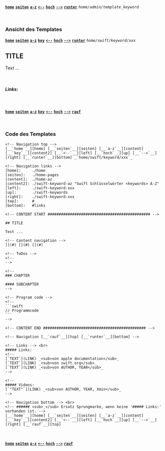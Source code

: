 <!-- Navigation top -->
[__`home`__][home] [__`seiten`__][seiten] [__`a-z`__][content] [__`<--`__][left] [__`hoch`__][up] [__`-->`__][right] [__`runter`__][bottom] _`home/admin/template_keyword`_

<!-- Navigation links -->
[home]:    ./home
[seiten]:  ./home-pages
[content]: ./home-az
[left]:    ./admin-template  
[up]:      ./wiki-admin
[right]:   ./admin-template_cli_befehl     
[top]:     #
[bottom]:  #links

<br>

### Ansicht des Templates

<!-- Navigation top -->
[__`home`__][home] [__`seiten`__][seiten] [__`a-z`__][content] [__`key`__][content2] [__`<--`__][left] [__`hoch`__][up] [__`-->`__][right] [__`runter`__][bottom] _`home/swift/keyword/xxx`_

<!-- Navigation links -->
[home]:     ./home
[seiten]:   ./home-pages
[content]:  ./home-az
[content2]: ./swift-keyword-az "Swift Schlüsselwörter <keywords> A-Z"
[left]:     ./swift-keyword-xxx  
[up]:       ./swift-keywords
[right]:    ./swift-keyword-xxx      
[top]:      #
[bottom]:   #links

<!-- CONTENT START ############################################## -->

## TITLE

Text ...

<!-- Content navigation -->
[](#) [](#) [](#)

<!-- ToDos -->
<!-- 
-->

<!--
### CHAPTER

#### SUBCHAPTER
-->

<!-- Program code -->
<!--
```swift
// Programmcode
```
-->

<!-- CONTENT END ############################################## -->

<!-- Navigation [__`rauf`__][top] [__`runter`__][bottom] -->

<!-- Links --> <br> 
##### Links:
<!--
[`TEXT`](LINK) _<sub>von apple documentation</sub>_
[`TEXT`](LINK) _<sub>von swift.org</sub>_
[`TEXT`](LINK) _<sub>von AUTHOR, YEAR</sub>_
-->

<!--
##### Videos:
[`"TEXT"`](LINK) _<sub>von AUTHOR, YEAR, Xmin</sub>_
-->

<!-- Navigation bottom --> <br>
<!-- ###### <sub>_</sub> Ersatz Sprungmarke, wenn keine '##### Links:' vorhanden ist. -->
[__`home`__][home] [__`seiten`__][seiten] [__`a-z`__][content] [__`key`__][content2] [__`<--`__][left] [__`hoch`__][up] [__`-->`__][right] [__`rauf`__][top]

<br>

### Code des Templates

````
<!-- Navigation top -->
[__`home`__][home] [__`seiten`__][seiten] [__`a-z`__][content] [__`key`__][content2] [__`<--`__][left] [__`hoch`__][up] [__`-->`__][right] [__`runter`__][bottom] _`home/swift/keyword/xxx`_

<!-- Navigation links -->
[home]:     ./home
[seiten]:   ./home-pages
[content]:  ./home-az
[content2]: ./swift-keyword-az "Swift Schlüsselwörter <keywords> A-Z"
[left]:     ./swift-keyword-xxx  
[up]:       ./swift-keywords
[right]:    ./swift-keyword-xxx      
[top]:      #
[bottom]:   #links

<!-- CONTENT START ############################################## -->

## TITLE

Text ...

<!-- Content navigation -->
[](#) [](#) [](#)

<!-- ToDos -->
<!-- 
-->

<!--
### CHAPTER

#### SUBCHAPTER
-->

<!-- Program code -->
<!--
```swift
// Programmcode
```
-->

<!-- CONTENT END ############################################## -->

<!-- Navigation [__`rauf`__][top] [__`runter`__][bottom] -->

<!-- Links --> <br> 
##### Links:
<!--
[`TEXT`](LINK) _<sub>von apple documentation</sub>_
[`TEXT`](LINK) _<sub>von swift.org</sub>_
[`TEXT`](LINK) _<sub>von AUTHOR, YEAR</sub>_
-->

<!--
##### Videos:
[`"TEXT"`](LINK) _<sub>von AUTHOR, YEAR, Xmin</sub>_
-->

<!-- Navigation bottom --> <br>
<!-- ###### <sub>_</sub> Ersatz Sprungmarke, wenn keine '##### Links:' vorhanden ist. -->
[__`home`__][home] [__`seiten`__][seiten] [__`a-z`__][content] [__`key`__][content2] [__`<--`__][left] [__`hoch`__][up] [__`-->`__][right] [__`rauf`__][top]
````

<!-- Navigation bottom --> <br>
<!-- ###### <sub>_</sub> Ersatz Sprungmarke, wenn keine '##### Links:' vorhanden ist. -->
[__`home`__][home] [__`seiten`__][seiten] [__`a-z`__][content] [__`<--`__][left] [__`hoch`__][up] [__`-->`__][right] [__`rauf`__][top]
